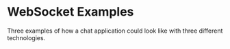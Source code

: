# WebSocket Examples

Three examples of how a chat application could look like with three different technologies.
